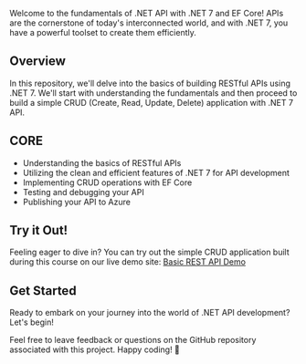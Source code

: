 Welcome to the fundamentals of .NET API with .NET 7 and EF Core! APIs are the cornerstone of today's interconnected world, and with .NET 7, you have a powerful toolset to create them efficiently.

## Overview
In this repository, we'll delve into the basics of building RESTful APIs using .NET 7. We'll start with understanding the fundamentals and then proceed to build a simple CRUD (Create, Read, Update, Delete) application with .NET 7 API.

## CORE
- Understanding the basics of RESTful APIs
- Utilizing the clean and efficient features of .NET 7 for API development
- Implementing CRUD operations with EF Core
- Testing and debugging your API
- Publishing your API to Azure


## Try it Out!
Feeling eager to dive in? You can try out the simple CRUD application built during this course on our live demo site: [Basic REST API Demo](https://aubreeazure.bsite.net/swagger/index.html)

## Get Started
Ready to embark on your journey into the world of .NET API development? Let's begin!

Feel free to leave feedback or questions on the GitHub repository associated with this project. Happy coding! 🚀
